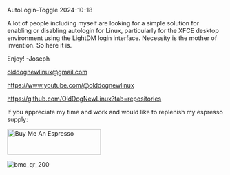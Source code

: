AutoLogin-Toggle
2024-10-18 

A lot of people including myself are looking for a simple solution for enabling or disabling autologin for Linux,
particularly for the XFCE desktop environment using the LightDM login interface.
Necessity is the mother of invention. So here it is. 

Enjoy! 
-Joseph

olddognewlinux@gmail.com

https://www.youtube.com/@olddognewlinux

https://github.com/OldDogNewLinux?tab=repositories


If you appreciate my time and work and would like to replenish my espresso supply:


<a href="https://www.buymeacoffee.com/olddognewlinux" target="_blank"><img src="https://cdn.buymeacoffee.com/buttons/v2/default-yellow.png" alt="Buy Me An Espresso" style="height: 60px !important;width: 217px !important;" ></a>

![bmc_qr_200](https://github.com/user-attachments/assets/22c3d47c-38f2-4f41-9179-b4d686b47ab1)

